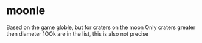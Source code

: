 # moonle
Based on the game globle, but for craters on the moon
Only craters greater then diameter 1OOk are in the list, this is also not precise
